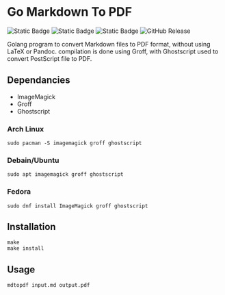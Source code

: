 # Go Markdown To PDF

![Static Badge](https://img.shields.io/badge/Linux-grey?logo=linux)
![Static Badge](https://img.shields.io/badge/Golang-007D9C)
![Static Badge](https://img.shields.io/badge/Usage-PDF_Compilation-blue)
![GitHub Release](https://img.shields.io/github/v/tag/randomcoder67/Go-MarkdownToPDF)

Golang program to convert Markdown files to PDF format, without using LaTeX or Pandoc. compilation is done using Groff, with Ghostscript used to convert PostScript file to PDF.

## Dependancies

* ImageMagick
* Groff
* Ghostscript

### Arch Linux

`sudo pacman -S imagemagick groff ghostscript`

### Debain/Ubuntu

`sudo apt imagemagick groff ghostscript`

### Fedora

`sudo dnf install ImageMagick groff ghostscript`

## Installation

`make`  
`make install`  

## Usage

`mdtopdf input.md output.pdf`
